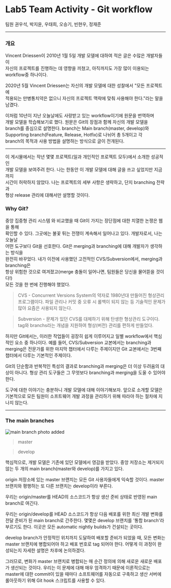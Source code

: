 # Lab5 Team Activity - Git workflow

팀원 권우석, 박지윤, 우태희, 오승기, 빈현우, 정재준  

---

### 개요  

Vincent Driessen이 2010년 1월 5일 개발 모델에 대하여 적은 글은 수많은 개발자들이  
자신의 프로젝트를 진행하는 데 영향을 끼쳤고, 아직까지도 가장 많이 이용되는  
workflow중 하나이다.  
  
2020년 5월 Vincent Driessen는 자신의 개발 모델에 대한 성찰에서 "모든 프로젝트에  
적용되는 만병통치약은 없으니 자신의 프로젝트 맥락에 맞춰 사용해야 한다."라는 말을 남겼다.  
  
이처럼 10년이 지난 오늘날에도 사랑받고 있는 workflow이기에 원문을 번역하며  
개발 모델을 학습해보기로 했다. 원문은 Git의 장점과 함께 자신의 개발 모델을  
branch를 중심으로 설명한다. branch는 Main branch(master, develop)와  
Supporting branch(Feature, Release, Hotfix)로 나뉘어 총 5개이고 각  
branch의 목적과 사용 방법을 설명하는 방식으로 글이 전개된다.  

---

이 게시물에서는 작년 몇몇 프로젝트(일과 개인적인 프로젝트 모두)에서 소개한 성공적인  
개발 모델을 보여주려 한다. 나는 한동안 이 개발 모델에 대해 글을 쓰고 싶었지만 지금까지  
시간이 허락하지 않았다. 나는 프로젝트의 세부 사항은 생략하고, 단지 branching 전략과   
형상 release 관리에 대해서만 설명할 것이다.

### Why Git?

중앙 집중형 관리 시스템 와 비교했을 때 Git이 가지는 장단점에 대한 치열한 논쟁은 웹을 통해  
확인할 수 있다. 그곳에는 불꽃 튀는 전쟁이 계속해서 일어나고 있다. 개발자로서, 나는 오늘날  
어떤 도구보다 Git을 선호한다. Git은 merging과 branching에 대해 개발자가 생각하는 방식을  
완전히 바꾸었다. 내가 이전에 사용했던 고전적인 CVS/Subversion에서, merging과 branching은  
항상 위험한 것으로 여겨졌고(merge 충돌이 일어나면, 팀원들은 당신을 물어뜯을 것이다!)  
모든 것을 한 번에 진행해야 했었다.  
  
  
> CVS - Concurrent Versions System의 약자로 1980년대 만들어진 형상관리 프로그램이다. 파일 관리나 커밋 중 오류 시 롤백이 되지 않는 등 기술적인 문제가 많아 요즘은 사용되지 않는다.  
  
  
> Subversion - 문제가 있던 CVS를 대체하기 위해 탄생한 형상관리 도구이다. tag와 branchs라는 개념을 지원하여 형상(버전) 관리를 편하게 만들었다.

  


하지만 Git에서는, 이러한 작업들이 굉장히 쉽게 이루어지고 일별 workflow에서 핵심적인 요소 중 하나이다. 예를 들어, CVS/Subversion 교본에서는 branching과 merging은 전문가를 위한 마지막 챕터에서 다루는 주제이지만 Git 교본에서는 3번째 챕터에서 다루는 기본적인 주제이다.

Git의 단순함과 반복적인 특성의 결과로 branching과 merging은 더 이상 두려움의 대상이 아니다. 형상 관리 도구들은 그 무엇보다 branching과 merging을 도울 수 있어야 한다.


도구에 대한 이야기는 충분하니 개발 모델에 대해 이야기해보자. 앞으로 소개할 모델은 기본적으로 모든 팀원이 소프트웨어 개발 과정을 관리하기 위해 따라야 하는 절차에 지나지 않는다.


---

### The main branches

<img src= "SW_Dev_Team7/images/main-branches.png" title = "main branch photo added"> </img>
> master

> develop

핵심적으로, 개발 모델은 기존에 있던 모델에서 영감을 받았다. 중앙 저장소는 제거되지 않는 두 개의 main branch(master와 develop)를 가지고 있다.

origin 저장소에 있는 master 브랜치는 모든 Git 사용자들에게 익숙할 것이다. master 브랜치와 평행하는 또 다른 브랜치는 develop이라 부른다.

우리는 origin/master를 HEAD의 소스코드가 항상 생산 준비 상태로 반영된 main branch로 여긴다.

우리는 origin/develop를 HEAD 소스코드가 항상 다음 배포를 위한 최신 개발 변화를 전달 준비가 된 main branch로 간주한다. 몇몇은 develop 브랜치를 '통합 branch'라 부르기도 한다. 이곳은 모든 automatic nightly builds가 건설되는 곳이다.

develop branch가 안정적인 위치까지 도달하여 배포할 준비가 되었을 때, 모든 변화는 master 브랜치에 병합되어야 하고 배포 번호로 tag 되어야 한다. 어떻게 이 과정이 완성되는지 자세한 설명은 차후에 논의하겠다.

그러므로, 변화가 master 브랜치로 병합되는 매 순간 정의에 의해 새로운 새로운 배포가 생산되는 것이다. 우리는 이 문제에 대해 매우 엄격하기 때문에 이론적으로는 master에 대한 commit이 있을 때마다 소프트웨어를 자동으로 구축하고 생산 서버에 롤아웃하기 위해 Git hook 스크립트를 사용할 수 있다.


